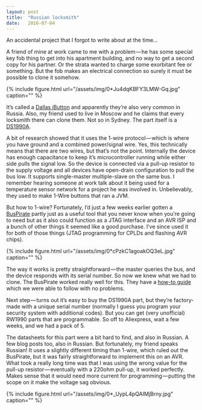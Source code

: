 ```yaml
---
layout:	post
title:	"Russian locksmith"
date:	2016-07-04
---
```


  An accidental project that I forgot to write about at the time…

A friend of mine at work came to me with a problem — he has some special key fob thing to get into his apartment building, and no way to get a second copy for his partner. Or the strata wanted to charge some exorbitant fee or something. But the fob makes an electrical connection so surely it must be possible to clone it somehow.

{% include figure.html url="/assets/img/0*Ju4dqKBFY3LMW-Gq.jpg" caption="" %}

It’s called a [Dallas iButton](https://www.maximintegrated.com/en/products/digital/ibutton.html) and apparently they’re also very common in Russia. Also, my friend used to live in Moscow and he claims that every locksmith there can clone them. Not so in Sydney. The part itself is a [DS1990A](https://www.maximintegrated.com/en/products/digital/memory-products/DS1990A.html).

A bit of research showed that it uses the 1-wire protocol — which is where you have ground and a combined power/signal wire. Yes, this technically means that there are two wires, but that’s not the point. Internally the device has enough capacitance to keep it’s microcontroller running while either side pulls the signal low. So the device is connected via a pull-up resistor to the supply voltage and all devices have open-drain configuration to pull the bus low. It supports single-master multiple-slave on the same bus. I remember hearing someone at work talk about it being used for a temperature sensor network for a project he was involved in. Unbelievably, they used to make 1-Wire buttons that ran a JVM.

But how to 1-wire? Fortunately, I’d just a few weeks earlier gotten a [BusPirate](http://dangerousprototypes.com/docs/Bus_Pirate) partly just as a useful tool that you never know when you’re going to need but as it also could function as a JTAG interface and an AVR ISP and a bunch of other things it seemed like a good purchase. I’ve since used it for both of those things (JTAG programming for CPLDs and flashing AVR chips).

{% include figure.html url="/assets/img/0*cPzkC1agoakOQ3eL.jpg" caption="" %}

The way it works is pretty straightforward — the master queries the bus, and the device responds with its serial number. So now we knew what we had to clone. The BusPirate worked really well for this. They have a [how-to guide](http://dangerousprototypes.com/docs/IButton_serial_number) which we were able to follow with no problems.

Next step — turns out it’s easy to buy the DS1990A part, but they’re factory-made with a unique serial number (normally I guess you program your security system with additional codes). But you can get (very unofficial) RW1990 parts that are programmable. So off to Aliexpress, wait a few weeks, and we had a pack of 5.

The datasheets for this part were a bit hard to find, and also in Russian. A few blog posts too, also in Russian. But fortunately, my friend speaks Russian! It uses a slightly different timing than 1-wire, which ruled out the BusPirate, but it was fairly straightforward to implement this on an AVR. What took a really long time was that I was using the wrong value for the pull-up resistor — eventually with a 220ohm pull-up, it worked perfectly. Makes sense that it would need more current for programming — putting the scope on it make the voltage sag obvious.

{% include figure.html url="/assets/img/0*_UypL4pQAIMjBrny.jpg" caption="" %}
